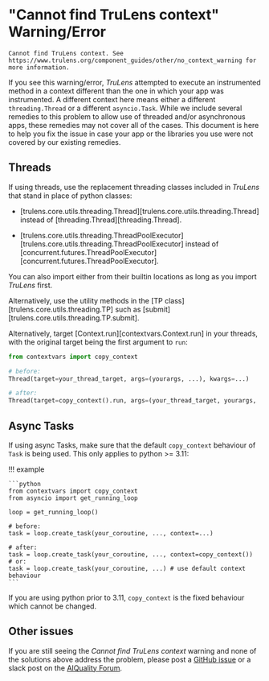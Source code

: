 # "Cannot find TruLens context" Warning/Error

```
Cannot find TruLens context. See
https://www.trulens.org/component_guides/other/no_context_warning for more information.
```

If you see this warning/error, _TruLens_ attempted to execute an instrumented
method in a context different than the one in which your app was instrumented. A
different context here means either a different `threading.Thread` or a
different `asyncio.Task`. While we include several remedies to this problem to
allow use of threaded and/or asynchronous apps, these remedies may not cover all
of the cases. This document is here to help you fix the issue in case your app
or the libraries you use were not covered by our existing remedies.

## Threads

If using threads, use the replacement threading classes included in _TruLens_
that stand in place of python classes:

- [trulens.core.utils.threading.Thread][trulens.core.utils.threading.Thread]
  instead of [threading.Thread][threading.Thread].

- [trulens.core.utils.threading.ThreadPoolExecutor][trulens.core.utils.threading.ThreadPoolExecutor]
  instead of
  [concurrent.futures.ThreadPoolExecutor][concurrent.futures.ThreadPoolExecutor].

You can also import either from their builtin locations as long as you import
_TruLens_ first.

Alternatively, use the utility methods in the [TP
class][trulens.core.utils.threading.TP] such as
[submit][trulens.core.utils.threading.TP.submit].

Alternatively, target [Context.run][contextvars.Context.run] in your threads,
with the original target being the first argument to `run`:

```python
from contextvars import copy_context

# before:
Thread(target=your_thread_target, args=(yourargs, ...), kwargs=...)

# after:
Thread(target=copy_context().run, args=(your_thread_target, yourargs, ...), kwargs=...)
```

## Async Tasks

If using async Tasks, make sure that the default `copy_context` behaviour of
`Task` is being used. This only applies to python >= 3.11:

!!! example

    ```python
    from contextvars import copy_context
    from asyncio import get_running_loop

    loop = get_running_loop()

    # before:
    task = loop.create_task(your_coroutine, ..., context=...)

    # after:
    task = loop.create_task(your_coroutine, ..., context=copy_context())
    # or:
    task = loop.create_task(your_coroutine, ...) # use default context behaviour
    ```

If you are using python prior to 3.11, `copy_context` is the fixed behaviour
which cannot be changed.

## Other issues

If you are still seeing the _Cannot find TruLens context_ warning and none of the solutions
above address the problem, please post a [GitHub
issue](https://github.com/truera/trulens/issues) or a slack post on the
[AIQuality Forum](https://communityinviter.com/apps/aiqualityforum/josh).
